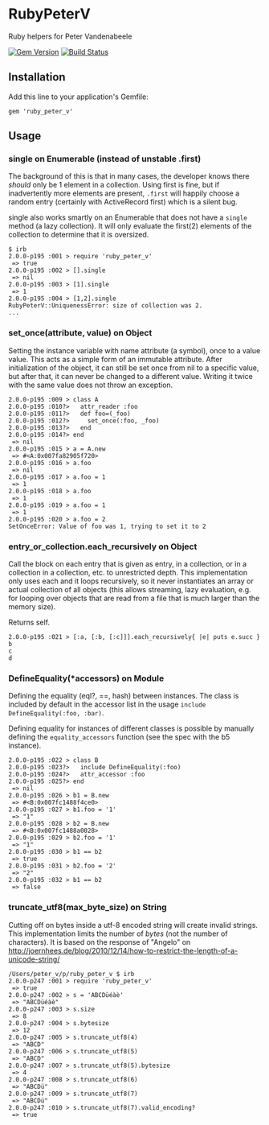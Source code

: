# RubyPeterV

Ruby helpers for Peter Vandenabeele

[![Gem Version](https://badge.fury.io/rb/ruby_peter_v.png)](http://badge.fury.io/rb/ruby_peter_v)
[![Build Status](https://travis-ci.org/petervandenabeele/ruby_peter_v.png?branch=master)](http://travis-ci.org/petervandenabeele/ruby_peter_v)

## Installation

Add this line to your application's Gemfile:

    gem 'ruby_peter_v'

## Usage

### single on Enumerable (instead of unstable .first)

  The background of this is that in many cases,
  the developer knows there _should_ only be 1
  element in a collection. Using first is fine, but if
  inadvertently more elements are present, `.first`
  will happily choose a random entry (certainly with
  ActiveRecord first) which is a silent bug.

  single also works smartly on an Enumerable that
  does not have a `single` method (a lazy collection).
  It will only evaluate the first(2) elements of
  the collection to determine that it is oversized.

```
$ irb
2.0.0-p195 :001 > require 'ruby_peter_v'
 => true
2.0.0-p195 :002 > [].single
 => nil
2.0.0-p195 :003 > [1].single
 => 1
2.0.0-p195 :004 > [1,2].single
RubyPeterV::UniquenessError: size of collection was 2.
...
```

### set_once(attribute, value) on Object

  Setting the instance variable with name attribute (a symbol),
  once to a value value. This acts as a simple form of an
  immutable attribute. After initialization of the object, it
  can still be set once from nil to a specific value, but after
  that, it can never be changed to a different value. Writing
  it twice with the same value does not throw an exception.
```
2.0.0-p195 :009 > class A
2.0.0-p195 :010?>   attr_reader :foo
2.0.0-p195 :011?>   def foo=(_foo)
2.0.0-p195 :012?>     set_once(:foo, _foo)
2.0.0-p195 :013?>   end
2.0.0-p195 :014?> end
 => nil
2.0.0-p195 :015 > a = A.new
 => #<A:0x007fa82905f720>
2.0.0-p195 :016 > a.foo
 => nil
2.0.0-p195 :017 > a.foo = 1
 => 1
2.0.0-p195 :018 > a.foo
 => 1
2.0.0-p195 :019 > a.foo = 1
 => 1
2.0.0-p195 :020 > a.foo = 2
SetOnceError: Value of foo was 1, trying to set it to 2
```

### entry_or_collection.each_recursively on Object

  Call the block on each entry that is given as entry, in a
  collection, or in a collection in a collection, etc. to
  unrestricted depth. This implementation only uses each and it
  loops recursively, so it never instantiates an array or actual
  collection of all objects (this allows streaming, lazy evaluation,
  e.g. for looping over objects that are read from a file that is
  much larger than the memory size).

  Returns self.

```
2.0.0-p195 :021 > [:a, [:b, [:c]]].each_recursively{ |e| puts e.succ }
b
c
d
```

### DefineEquality(*accessors) on Module

  Defining the equality (eql?, ==, hash) between instances.
  The class is included by default in the accessor list in
  the usage `include DefineEquality(:foo, :bar)`.

  Defining equality for instances of different classes is
  possible by manually defining the `equality_accessors`
  function (see the spec with the b5 instance).

```
2.0.0-p195 :022 > class B
2.0.0-p195 :023?>   include DefineEquality(:foo)
2.0.0-p195 :024?>   attr_accessor :foo
2.0.0-p195 :025?> end
 => nil
2.0.0-p195 :026 > b1 = B.new
 => #<B:0x007fc1488f4ce0>
2.0.0-p195 :027 > b1.foo = '1'
 => "1"
2.0.0-p195 :028 > b2 = B.new
 => #<B:0x007fc1488a0028>
2.0.0-p195 :029 > b2.foo = '1'
 => "1"
2.0.0-p195 :030 > b1 == b2
 => true
2.0.0-p195 :031 > b2.foo = '2'
 => "2"
2.0.0-p195 :032 > b1 == b2
 => false
```

### truncate_utf8(max_byte_size) on String

  Cutting off on bytes inside a utf-8 encoded string will create invalid strings.
  This implementation limits the number of _bytes_ (not the number of characters).
  It is based on the response of "Angelo" on
  http://joernhees.de/blog/2010/12/14/how-to-restrict-the-length-of-a-unicode-string/

```
/Users/peter_v/p/ruby_peter_v $ irb
2.0.0-p247 :001 > require 'ruby_peter_v'
 => true
2.0.0-p247 :002 > s = 'ABCDüéàè'
 => "ABCDüéàè"
2.0.0-p247 :003 > s.size
 => 8
2.0.0-p247 :004 > s.bytesize
 => 12
2.0.0-p247 :005 > s.truncate_utf8(4)
 => "ABCD"
2.0.0-p247 :006 > s.truncate_utf8(5)
 => "ABCD"
2.0.0-p247 :007 > s.truncate_utf8(5).bytesize
 => 4
2.0.0-p247 :008 > s.truncate_utf8(6)
 => "ABCDü"
2.0.0-p247 :009 > s.truncate_utf8(7)
 => "ABCDü"
2.0.0-p247 :010 > s.truncate_utf8(7).valid_encoding?
 => true
```
